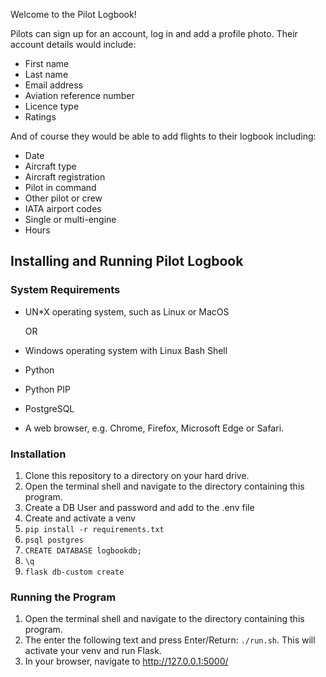 Welcome to the Pilot Logbook!

Pilots can sign up for an account, log in and add a profile photo. Their account details would include:
* First name
* Last name
* Email address
* Aviation reference number
* Licence type
* Ratings

And of course they would be able to add flights to their logbook including:
* Date
* Aircraft type
* Aircraft registration
* Pilot in command
* Other pilot or crew
* IATA airport codes
* Single or multi-engine
* Hours

## Installing and Running Pilot Logbook

### System Requirements

* UN*X operating system, such as Linux or MacOS

    OR
* Windows operating system with Linux Bash Shell

* Python
* Python PIP
* PostgreSQL
* A web browser, e.g. Chrome, Firefox, Microsoft Edge or Safari.

### Installation

1. Clone this repository to a directory on your hard drive.
2. Open the terminal shell and navigate to the directory containing this program.
3. Create a DB User and password and add to the .env file
4. Create and activate a venv
5. ```pip install -r requirements.txt```
6. ```psql postgres```
7. ```CREATE DATABASE logbookdb;```
8. ```\q```
9. ```flask db-custom create```

### Running the Program

1. Open the terminal shell and navigate to the directory containing this program.
2. The enter the following text and press Enter/Return: ```./run.sh```. This will activate your venv and run Flask.
3. In your browser, navigate to http://127.0.0.1:5000/